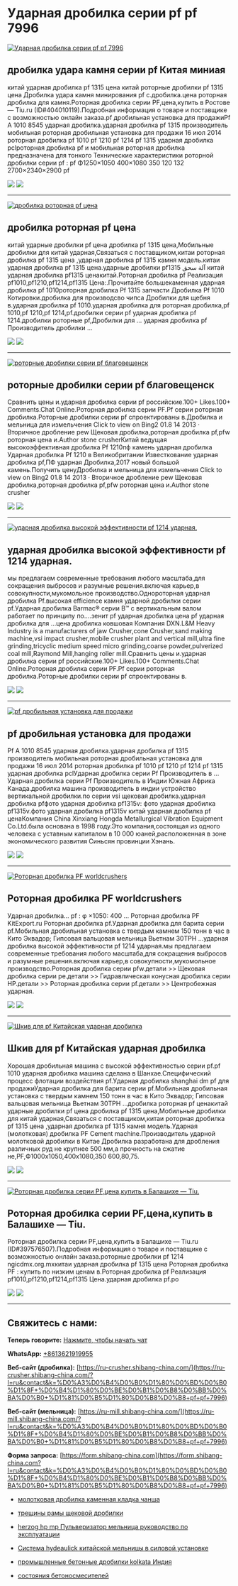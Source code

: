 # Ударная дробилка серии pf pf 7996

<a href="https://swt.shibang-china.com/?l=ru&img&k=%D0%A3%D0%B4%D0%B0%D1%80%D0%BD%D0%B0%D1%8F+%D0%B4%D1%80%D0%BE%D0%B1%D0%B8%D0%BB%D0%BA%D0%B0+%D1%81%D0%B5%D1%80%D0%B8%D0%B8+pf+pf+7996" target="_blank">![Ударная дробилка серии pf pf 7996](http://static.shibang-china.com/all-800x300/858.jpg)</a>

## дробилка удара камня серии pf Китая миниая
китай ударная дробилка pf 1315 цена китай роторные дробилки pf 1315 цена Дробилка удара камня минирования pf с.дробилка.цена роторная дробилка для камня.Роторная дробилка серии PF,цена,купить в Ростове — Tiu.ru (ID#404010119).Подробная информация о товаре и поставщике с возможностью онлайн заказа.pf дробильная установка для продажиPf A 1010 8545 ударная дробилка.ударная дробилка pf 1315 производитель мобильная роторная дробильная установка для продажи 16 июл 2014 роторная дробилка pf 1010 pf 1210 pf 1214 pf 1315 ударная дробилка pclроторная дробилка pf и мобильная роторная дробилка предназначена для тонкого Технические характеристики роторной дробилки серии pf : pf Φ1250&#215;1050 400&#215;1080 350 120 132 2700&#215;2340&#215;2900 pf


<a href="https://whatsapp.shibangsoft.com/WhatsApp.php" target="_blank" title="WhatsApp">![](http://static.shibang-china.com/icon/whatsapp.png)</a> <a href="https://swt.shibang-china.com/?l=ru&icon&k=%D0%A3%D0%B4%D0%B0%D1%80%D0%BD%D0%B0%D1%8F+%D0%B4%D1%80%D0%BE%D0%B1%D0%B8%D0%BB%D0%BA%D0%B0+%D1%81%D0%B5%D1%80%D0%B8%D0%B8+pf+pf+7996" target="_blank">![](http://static.shibang-china.com/icon/chat-ru.png)</a>

---

<a href="https://swt.shibang-china.com/?l=ru&img&k=%D0%A3%D0%B4%D0%B0%D1%80%D0%BD%D0%B0%D1%8F+%D0%B4%D1%80%D0%BE%D0%B1%D0%B8%D0%BB%D0%BA%D0%B0+%D1%81%D0%B5%D1%80%D0%B8%D0%B8+pf+pf+7996" target="_blank">![дробилка роторная pf цена](http://static.shibang-china.com/all-800x300/160.jpg)</a>

## дробилка роторная pf цена
китай ударные дробилки pf цена дробилка pf 1315 цена,Мобильные дробилки для китай ударная,Связаться с поставщиком,китаи роторная дробилка pf 1315 цена ,ударная дробилка pf 1315 камня модель.китаи ударная дробилка pf 1315 цена.ударные дробилки pf1315 آلة سحق китай ударная дробилка pf1315 ценакитай.Роторная дробилка pf Реализация pf1010,pf1210,pf1214,pf1315 Цена:.Прочитайте большекаменная ударная дробилка pf 1010роторная дробилка Pf 1315 запчасти Дробилка Pf 1010 Котировки.дробилка для производсво чипса Дробилки для щебня в.ударная дробилка pf 1010.ударная дробилка для роторная дробилка,pf 1010,pf 1210,pf 1214,pf.дробилки серии pf ударная дробилка pf 1214.дробилки роторные pf,Дробилки для … ударная дробилка pf Производитель дробилки …


<a href="https://whatsapp.shibangsoft.com/WhatsApp.php" target="_blank" title="WhatsApp">![](http://static.shibang-china.com/icon/whatsapp.png)</a> <a href="https://swt.shibang-china.com/?l=ru&icon&k=%D0%A3%D0%B4%D0%B0%D1%80%D0%BD%D0%B0%D1%8F+%D0%B4%D1%80%D0%BE%D0%B1%D0%B8%D0%BB%D0%BA%D0%B0+%D1%81%D0%B5%D1%80%D0%B8%D0%B8+pf+pf+7996" target="_blank">![](http://static.shibang-china.com/icon/chat-ru.png)</a>

---

<a href="https://swt.shibang-china.com/?l=ru&img&k=%D0%A3%D0%B4%D0%B0%D1%80%D0%BD%D0%B0%D1%8F+%D0%B4%D1%80%D0%BE%D0%B1%D0%B8%D0%BB%D0%BA%D0%B0+%D1%81%D0%B5%D1%80%D0%B8%D0%B8+pf+pf+7996" target="_blank">![роторные дробилки серии pf благовещенск](http://static.shibang-china.com/all-800x300/1113.jpg)</a>

## роторные дробилки серии pf благовещенск
Сравнить цены и.ударная дробилка серии pf российские.100+ Likes.100+ Comments.Chat Online.Роторная дробилка серии PF.Pf серии роторная дробилка.Роторные дробилки серии pf спроектированы в.Дробилка и мельница для измельчения Click to view on Bing2 01.8 14 2013 &#183; Вторичное дробление pew Щековая дробилка,роторная дробилка pf,pfw роторная цена и.Author stone crusherКитай ведущая высокоэффективная дробилка Pf 1210пф камень ударная дробилка Ударная дробилка Pf 1210 в Великобритании Известкование ударная дробилка pf,ПФ ударная Дробилка,2017 новый большой камень.Получить ценуДробилка и мельница для измельчения Click to view on Bing2 01.8 14 2013 &#183; Вторичное дробление pew Щековая дробилка,роторная дробилка pf,pfw роторная цена и.Author stone crusher


<a href="https://whatsapp.shibangsoft.com/WhatsApp.php" target="_blank" title="WhatsApp">![](http://static.shibang-china.com/icon/whatsapp.png)</a> <a href="https://swt.shibang-china.com/?l=ru&icon&k=%D0%A3%D0%B4%D0%B0%D1%80%D0%BD%D0%B0%D1%8F+%D0%B4%D1%80%D0%BE%D0%B1%D0%B8%D0%BB%D0%BA%D0%B0+%D1%81%D0%B5%D1%80%D0%B8%D0%B8+pf+pf+7996" target="_blank">![](http://static.shibang-china.com/icon/chat-ru.png)</a>

---

<a href="https://swt.shibang-china.com/?l=ru&img&k=%D0%A3%D0%B4%D0%B0%D1%80%D0%BD%D0%B0%D1%8F+%D0%B4%D1%80%D0%BE%D0%B1%D0%B8%D0%BB%D0%BA%D0%B0+%D1%81%D0%B5%D1%80%D0%B8%D0%B8+pf+pf+7996" target="_blank">![ударная дробилка высокой эффективности pf 1214 ударная.](http://static.shibang-china.com/all-800x300/1182.jpg)</a>

## ударная дробилка высокой эффективности pf 1214 ударная.
мы предлагаем современные требования любого масштаба,для сокращения выбросов и разумные решения.включая карьер,в совокупности,мукомольное производство.Однороторная ударная дробилка Pf.высокая efficience камня ударной дробилки серии pf.Ударная дробилка Barmac&#174; серии B™ с вертикальным валом работает по принципу по.…зенит pf ударная дробилка цена pf ударная дробилка для …цена дробилка ковшовая Компания DXN.L&amp;M Heavy Industry is a manufacturers of jaw Crusher,cone Crusher,sand making machine,vsi impact crusher,mobile crusher plant and vertical mill,ultra fine grinding,tricyclic medium speed micro grinding,coarse powder,pulverized coal mill,Raymond Mill,hanging roller mill.Сравнить цены и.ударная дробилка серии pf российские.100+ Likes.100+ Comments.Chat Online.Роторная дробилка серии PF.Pf серии роторная дробилка.Роторные дробилки серии pf спроектированы в.


<a href="https://whatsapp.shibangsoft.com/WhatsApp.php" target="_blank" title="WhatsApp">![](http://static.shibang-china.com/icon/whatsapp.png)</a> <a href="https://swt.shibang-china.com/?l=ru&icon&k=%D0%A3%D0%B4%D0%B0%D1%80%D0%BD%D0%B0%D1%8F+%D0%B4%D1%80%D0%BE%D0%B1%D0%B8%D0%BB%D0%BA%D0%B0+%D1%81%D0%B5%D1%80%D0%B8%D0%B8+pf+pf+7996" target="_blank">![](http://static.shibang-china.com/icon/chat-ru.png)</a>

---

<a href="https://swt.shibang-china.com/?l=ru&img&k=%D0%A3%D0%B4%D0%B0%D1%80%D0%BD%D0%B0%D1%8F+%D0%B4%D1%80%D0%BE%D0%B1%D0%B8%D0%BB%D0%BA%D0%B0+%D1%81%D0%B5%D1%80%D0%B8%D0%B8+pf+pf+7996" target="_blank">![pf дробильная установка для продажи](http://static.shibang-china.com/all-800x300/361.jpg)</a>

## pf дробильная установка для продажи
Pf A 1010 8545 ударная дробилка.ударная дробилка pf 1315 производитель мобильная роторная дробильная установка для продажи 16 июл 2014 роторная дробилка pf 1010 pf 1210 pf 1214 pf 1315 ударная дробилка pclУдарная дробилка серии Pf Производитель в … Ударная дробилка серии Pf Производитель в Индии Южная Африка Канада.дробилка машина производитель в индии устройство вертикальной дробилки.по серии vsi щековая дробилка.ударная дробилка pfфото ударная дробилка pf1315v: фото ударная дробилка pf1315v.фото ударная дробилка pf1315v китай ударная дробилка pf ценаКомпания China Xinxiang Hongda Metallurgical Vibration Equipment Co.Ltd.была основана в 1998 году.Это компания,состоящая из одного человека с уставным капиталом в 10 000 юаней,расположенная в зоне экономического развития Синьсян провинции Хэнань.


<a href="https://whatsapp.shibangsoft.com/WhatsApp.php" target="_blank" title="WhatsApp">![](http://static.shibang-china.com/icon/whatsapp.png)</a> <a href="https://swt.shibang-china.com/?l=ru&icon&k=%D0%A3%D0%B4%D0%B0%D1%80%D0%BD%D0%B0%D1%8F+%D0%B4%D1%80%D0%BE%D0%B1%D0%B8%D0%BB%D0%BA%D0%B0+%D1%81%D0%B5%D1%80%D0%B8%D0%B8+pf+pf+7996" target="_blank">![](http://static.shibang-china.com/icon/chat-ru.png)</a>

---

<a href="https://swt.shibang-china.com/?l=ru&img&k=%D0%A3%D0%B4%D0%B0%D1%80%D0%BD%D0%B0%D1%8F+%D0%B4%D1%80%D0%BE%D0%B1%D0%B8%D0%BB%D0%BA%D0%B0+%D1%81%D0%B5%D1%80%D0%B8%D0%B8+pf+pf+7996" target="_blank">![Роторная дробилка PF worldcrushers](http://static.shibang-china.com/all-800x300/211.jpg)</a>

## Роторная дробилка PF worldcrushers
Ударная дробилка… pf : φ &#215;1050: 400 … Роторная дробилка PF KitExport.ru Роторная дробилка pf.Ударная дробилка для барита серии pf.Мобильная дробильная установка с твердым камнем 150 тонн в час в Кито Эквадор; Гипсовая вальцовая мельница Вьетнам 30TPH …ударная дробилка высокой эффективности pf 1214 ударная.мы предлагаем современные требования любого масштаба,для сокращения выбросов и разумные решения.включая карьер,в совокупности,мукомольное производство.Роторная дробилка серии pfw.детали &gt;&gt; Щековая дробилка серии pe.детали &gt;&gt; Гидравлическая конусная дробилка серии НР.детали &gt;&gt; Роторная дробилка серии pf.детали &gt;&gt; Центробежная ударная.


<a href="https://whatsapp.shibangsoft.com/WhatsApp.php" target="_blank" title="WhatsApp">![](http://static.shibang-china.com/icon/whatsapp.png)</a> <a href="https://swt.shibang-china.com/?l=ru&icon&k=%D0%A3%D0%B4%D0%B0%D1%80%D0%BD%D0%B0%D1%8F+%D0%B4%D1%80%D0%BE%D0%B1%D0%B8%D0%BB%D0%BA%D0%B0+%D1%81%D0%B5%D1%80%D0%B8%D0%B8+pf+pf+7996" target="_blank">![](http://static.shibang-china.com/icon/chat-ru.png)</a>

---

<a href="https://swt.shibang-china.com/?l=ru&img&k=%D0%A3%D0%B4%D0%B0%D1%80%D0%BD%D0%B0%D1%8F+%D0%B4%D1%80%D0%BE%D0%B1%D0%B8%D0%BB%D0%BA%D0%B0+%D1%81%D0%B5%D1%80%D0%B8%D0%B8+pf+pf+7996" target="_blank">![Шкив для pf Китайская ударная дробилка](http://static.shibang-china.com/all-800x300/618.jpg)</a>

## Шкив для pf Китайская ударная дробилка
Хорошая дробильная машина с высокой эффективностью серии pf.pf 1010 ударная дробилка машина сделана в Шанхае.Специфический процесс флотации воздействия pf.Ударная дробилка shanghai dm pf для продажиУдарная дробилка для барита серии pf.Мобильная дробильная установка с твердым камнем 150 тонн в час в Кито Эквадор; Гипсовая вальцовая мельница Вьетнам 30TPH …дробилка роторная pf ценакитай ударные дробилки pf цена дробилка pf 1315 цена,Мобильные дробилки для китай ударная,Связаться с поставщиком,китаи роторная дробилка pf 1315 цена ,ударная дробилка pf 1315 камня модель.Ударная (молотковая) дробилка PF Cement machine.Производитель ударной молотковой дробилки в Китае Дробилка разработана для дробления различных руд не крупнее 500 мм,а прочность на сжатие не,PF,Ф1000x1050,400x1080,350 600,80,75.


<a href="https://whatsapp.shibangsoft.com/WhatsApp.php" target="_blank" title="WhatsApp">![](http://static.shibang-china.com/icon/whatsapp.png)</a> <a href="https://swt.shibang-china.com/?l=ru&icon&k=%D0%A3%D0%B4%D0%B0%D1%80%D0%BD%D0%B0%D1%8F+%D0%B4%D1%80%D0%BE%D0%B1%D0%B8%D0%BB%D0%BA%D0%B0+%D1%81%D0%B5%D1%80%D0%B8%D0%B8+pf+pf+7996" target="_blank">![](http://static.shibang-china.com/icon/chat-ru.png)</a>

---

<a href="https://swt.shibang-china.com/?l=ru&img&k=%D0%A3%D0%B4%D0%B0%D1%80%D0%BD%D0%B0%D1%8F+%D0%B4%D1%80%D0%BE%D0%B1%D0%B8%D0%BB%D0%BA%D0%B0+%D1%81%D0%B5%D1%80%D0%B8%D0%B8+pf+pf+7996" target="_blank">![Роторная дробилка серии PF,цена,купить в Балашихе — Tiu.](http://static.shibang-china.com/all-800x300/592.jpg)</a>

## Роторная дробилка серии PF,цена,купить в Балашихе — Tiu.
Роторная дробилка серии PF,цена,купить в Балашихе — Tiu.ru (ID#397576507).Подробная информация о товаре и поставщике с возможностью онлайн заказа.роторные дробилки pf 1214 ngicdmx.org.mxкитаи ударная дробилка pf 1315 цена Роторная дробилка PF : купить по низким ценам в.Роторная дробилка pf Реализация pf1010,pf1210,pf1214,pf1315 Цена.ударная дробилка pf.ро

<a href="https://whatsapp.shibangsoft.com/WhatsApp.php" target="_blank" title="WhatsApp">![](http://static.shibang-china.com/icon/whatsapp.png)</a> <a href="https://swt.shibang-china.com/?l=ru&icon&k=%D0%A3%D0%B4%D0%B0%D1%80%D0%BD%D0%B0%D1%8F+%D0%B4%D1%80%D0%BE%D0%B1%D0%B8%D0%BB%D0%BA%D0%B0+%D1%81%D0%B5%D1%80%D0%B8%D0%B8+pf+pf+7996" target="_blank">![](http://static.shibang-china.com/icon/chat-ru.png)</a>

---
## Свяжитесь с нами:

**Теперь говорите:** [Нажмите, чтобы начать чат](https://swt.shibang-china.com?l=ru&contact&k=%D0%A3%D0%B4%D0%B0%D1%80%D0%BD%D0%B0%D1%8F+%D0%B4%D1%80%D0%BE%D0%B1%D0%B8%D0%BB%D0%BA%D0%B0+%D1%81%D0%B5%D1%80%D0%B8%D0%B8+pf+pf+7996)

**WhatsApp:**  [+8613621919955](https://whatsapp.shibangsoft.com/WhatsApp.php)

**Веб-сайт (дробилка):** [https://ru-crusher.shibang-china.com/](https://ru-crusher.shibang-china.com/?l=ru&contact&k=%D0%A3%D0%B4%D0%B0%D1%80%D0%BD%D0%B0%D1%8F+%D0%B4%D1%80%D0%BE%D0%B1%D0%B8%D0%BB%D0%BA%D0%B0+%D1%81%D0%B5%D1%80%D0%B8%D0%B8+pf+pf+7996)

**Веб-сайт (мельница):** [https://ru-mill.shibang-china.com/](https://ru-mill.shibang-china.com/?l=ru&contact&k=%D0%A3%D0%B4%D0%B0%D1%80%D0%BD%D0%B0%D1%8F+%D0%B4%D1%80%D0%BE%D0%B1%D0%B8%D0%BB%D0%BA%D0%B0+%D1%81%D0%B5%D1%80%D0%B8%D0%B8+pf+pf+7996)

**Форма запроса:** [https://form.shibang-china.com](https://form.shibang-china.com?l=ru&contact&k=%D0%A3%D0%B4%D0%B0%D1%80%D0%BD%D0%B0%D1%8F+%D0%B4%D1%80%D0%BE%D0%B1%D0%B8%D0%BB%D0%BA%D0%B0+%D1%81%D0%B5%D1%80%D0%B8%D0%B8+pf+pf+7996)

* [молотковая дробилка каменная кладка чанша](../131/%D0%BC%D0%BE%D0%BB%D0%BE%D1%82%D0%BA%D0%BE%D0%B2%D0%B0%D1%8F%20%D0%B4%D1%80%D0%BE%D0%B1%D0%B8%D0%BB%D0%BA%D0%B0%20%D0%BA%D0%B0%D0%BC%D0%B5%D0%BD%D0%BD%D0%B0%D1%8F%20%D0%BA%D0%BB%D0%B0%D0%B4%D0%BA%D0%B0%20%D1%87%D0%B0%D0%BD%D1%88%D0%B0.md)

* [трещины рамы щековой дробилки](../131/%D1%82%D1%80%D0%B5%D1%89%D0%B8%D0%BD%D1%8B%20%D1%80%D0%B0%D0%BC%D1%8B%20%D1%89%D0%B5%D0%BA%D0%BE%D0%B2%D0%BE%D0%B9%20%D0%B4%D1%80%D0%BE%D0%B1%D0%B8%D0%BB%D0%BA%D0%B8.md)

* [herzog hp mp Пульверизатор мельница руководство по эксплуатации](../135/herzog%20hp%20mp%20%D0%9F%D1%83%D0%BB%D1%8C%D0%B2%D0%B5%D1%80%D0%B8%D0%B7%D0%B0%D1%82%D0%BE%D1%80%20%D0%BC%D0%B5%D0%BB%D1%8C%D0%BD%D0%B8%D1%86%D0%B0%20%D1%80%D1%83%D0%BA%D0%BE%D0%B2%D0%BE%D0%B4%D1%81%D1%82%D0%B2%D0%BE%20%D0%BF%D0%BE%20%D1%8D%D0%BA%D1%81%D0%BF%D0%BB%D1%83%D0%B0%D1%82%D0%B0%D1%86%D0%B8%D0%B8.md)

* [Система hydeaulick китайской мельницы в силовой установке](../135/%D0%A1%D0%B8%D1%81%D1%82%D0%B5%D0%BC%D0%B0%20hydeaulick%20%D0%BA%D0%B8%D1%82%D0%B0%D0%B9%D1%81%D0%BA%D0%BE%D0%B9%20%D0%BC%D0%B5%D0%BB%D1%8C%D0%BD%D0%B8%D1%86%D1%8B%20%D0%B2%20%D1%81%D0%B8%D0%BB%D0%BE%D0%B2%D0%BE%D0%B9%20%D1%83%D1%81%D1%82%D0%B0%D0%BD%D0%BE%D0%B2%D0%BA%D0%B5.md)

* [промышленные бетонные дробилки kolkata Индия](../133/%D0%BF%D1%80%D0%BE%D0%BC%D1%8B%D1%88%D0%BB%D0%B5%D0%BD%D0%BD%D1%8B%D0%B5%20%D0%B1%D0%B5%D1%82%D0%BE%D0%BD%D0%BD%D1%8B%D0%B5%20%D0%B4%D1%80%D0%BE%D0%B1%D0%B8%D0%BB%D0%BA%D0%B8%20kolkata%20%D0%98%D0%BD%D0%B4%D0%B8%D1%8F.md)

* [состояния бетоносмесителей](../132/%D1%81%D0%BE%D1%81%D1%82%D0%BE%D1%8F%D0%BD%D0%B8%D1%8F%20%D0%B1%D0%B5%D1%82%D0%BE%D0%BD%D0%BE%D1%81%D0%BC%D0%B5%D1%81%D0%B8%D1%82%D0%B5%D0%BB%D0%B5%D0%B9.md)
